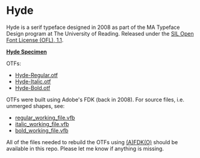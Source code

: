 # Hyde

Hyde is a serif typeface designed in 2008 as part of the MA Typeface Design program at The University of Reading. Released under the [SIL Open Font License (OFL), 1.1](https://scripts.sil.org/cms/scripts/page.php?site_id=nrsi&id=OFL#2855b85f).

[**Hyde Specimen**](https://andrewb.github.io/hyde/AndrewBerry_hyde_specimen.pdf)

OTFs:
- [Hyde-Regular.otf](https://github.com/andrewb/hyde/raw/main/OTFs/Hyde-Regular.otf)
- [Hyde-Italic.otf](https://github.com/andrewb/hyde/raw/main/OTFs/Hyde-Italic.otf)
- [Hyde-Bold.otf](https://github.com/andrewb/hyde/raw/main/OTFs/Hyde-Bold.otf)

OTFs were built using Adobe's FDK (back in 2008). For source files, i.e. unmerged shapes, see:
- [regular_working_file.vfb](https://github.com/andrewb/hyde/raw/main/VFBs/working%20files/regular_working_file.vfb)
- [italic_working_file.vfb](https://github.com/andrewb/hyde/raw/main/VFBs/working%20files/italic_working_file.vfb)
- [bold_working_file.vfb](https://github.com/andrewb/hyde/raw/main/VFBs/working%20files/bold_working_file.vfb)

All of the files needed to rebuild the OTFs using [(A)FDK(O)](https://github.com/adobe-type-tools/afdko) should be available in this repo. Please let me know if anything is missing.
